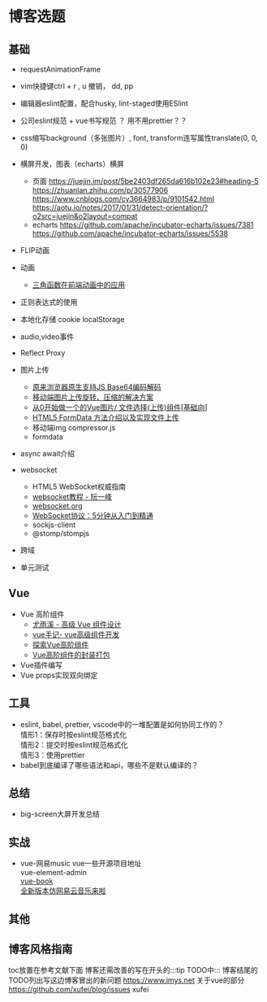 # 博客选题

## 基础

* requestAnimationFrame
* vim快捷键ctrl + r , u 撤销， dd, pp
* 编辑器eslint配置，配合husky, lint-staged使用ESlint
* 公司eslint规范 + vue书写规范 ？ 用不用prettier？？

* css缩写background（多张图片）, font, transform连写属性translate(0, 0, 0)

* 横屏开发，图表（echarts）横屏
  * 页面
    https://juejin.im/post/5be2403df265da616b102e23#heading-5
    https://zhuanlan.zhihu.com/p/30577906
    https://www.cnblogs.com/cy3664983/p/9101542.html
    https://aotu.io/notes/2017/01/31/detect-orientation/?o2src=juejin&o2layout=compat
  * echarts
    https://github.com/apache/incubator-echarts/issues/7381
    https://github.com/apache/incubator-echarts/issues/5538

* FLIP动画
* 动画
  * [三角函数在前端动画中的应用](https://w3ctrain.com/2018/08/20/trigonometry-you-must-know/)
* 正则表达式的使用
* 本地化存储 cookie localStorage
* audio,video事件
* Reflect Proxy
* 图片上传
  * [原来浏览器原生支持JS Base64编码解码](https://www.zhangxinxu.com/wordpress/2018/08/js-base64-atob-btoa-encode-decode/)
  * [移动端图片上传旋转、压缩的解决方案](https://zhuanlan.zhihu.com/p/27627436)
  * [从0开始做一个的Vue图片/ 文件选择(上传)组件[基础向]](https://segmentfault.com/a/1190000008503338)
  * [HTML5 FormData 方法介绍以及实现文件上传](https://blog.csdn.net/u014607184/article/details/52372551)
  * 移动端img compressor.js
  * formdata
* async await介绍
* websocket  
  * HTML5 WebSocket权威指南  
  * [websocket教程 - 阮一峰](http://www.ruanyifeng.com/blog/2017/05/websocket.html)  
  * [websocket.org](http://websocket.org/)  
  * [WebSocket协议：5分钟从入门到精通](https://www.cnblogs.com/chyingp/p/websocket-deep-in.html)  
  * sockjs-client  
  * @stomp/stompjs 
* 跨域
* 单元测试

## Vue

* Vue 高阶组件
  * [尤雨溪 - 高级 Vue 组件设计](https://www.ximalaya.com/keji/18063052/119592916)  
  * [vue手记- vue高级组件开发](https://www.jianshu.com/p/5b560b4bccb6)  
  * [探索Vue高阶组件](http://hcysun.me/2018/01/05/%E6%8E%A2%E7%B4%A2Vue%E9%AB%98%E9%98%B6%E7%BB%84%E4%BB%B6/)
  * [Vue高阶组件的封装打包](https://xiedaimala.com/tasks/e97c13e0-4150-4503-a2a1-c10b47bd5cb7/video_tutorials/70832d8f-ae31-4bcb-9034-e42d51ab7fa6)
* Vue插件编写
* Vue props实现双向绑定

## 工具

* eslint, babel, prettier, vscode中的一堆配置是如何协同工作的？  
  情形1：保存时按eslint规范格式化  
  情形2：提交时按eslint规范格式化  
  情形3：使用prettier  
* babel到底编译了哪些语法和api，哪些不是默认编译的？

## 总结

* big-screen大屏开发总结

## 实战

* vue-网易music
  vue一些开源项目地址  
  vue-element-admin  
  [vue-book](https://github.com/zgsnbtl/vue-guapi)  
  [全新版本仿网易云音乐来啦](https://juejin.im/post/5c6cdb85518825625c27215b)  

## 其他


## 博客风格指南

toc放置在参考文献下面
博客还需改善的写在开头的:::tip TODO中:::
博客结尾的TODO列出写这边博客冒出的新问题
https://www.imys.net 关于vue的部分
https://github.com/xufei/blog/issues xufei
